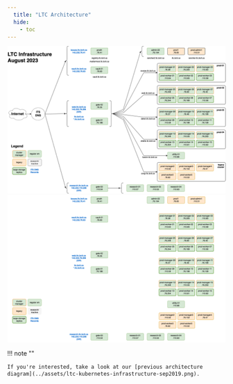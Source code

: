 ```yaml
---
  title: "LTC Architecture"
  hide:
    - toc
---
```

<!-- markdownlint-disable MD025 -->

[![architecture](../assets/ltc-infrastructure-aug2023-light.png#only-light)](ltc-infrastructure-large-light.md)
[![architecture](../assets/ltc-infrastructure-aug2023-dark.png#only-dark)](ltc-infrastructure-large-dark.md)

!!! note ""

    If you're interested, take a look at our [previous architecture diagram](../assets/ltc-kubernetes-infrastructure-sep2019.png).
